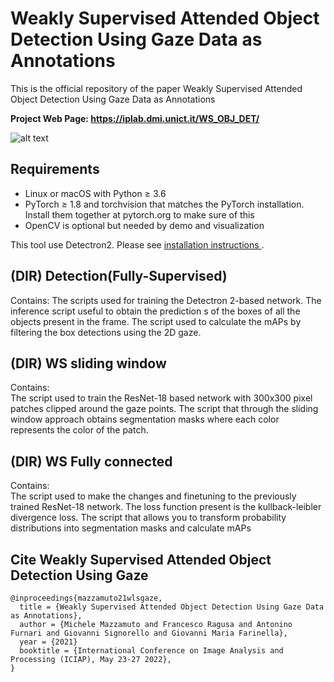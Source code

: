 # Weakly Supervised Attended Object Detection Using Gaze Data as Annotations
This is the official repository of the paper Weakly Supervised Attended Object Detection Using Gaze Data as Annotations

<b>Project Web Page: https://iplab.dmi.unict.it/WS_OBJ_DET/</b> <br />


![alt text](./full_metod.gif)

## Requirements
<ul>
<li>Linux or macOS with Python ≥ 3.6</li>
<li>PyTorch ≥ 1.8 and torchvision that matches the PyTorch installation. Install them together at pytorch.org to make sure of this</li>
<li>OpenCV is optional but needed by demo and visualization</li>
</ul>
This tool use Detectron2. Please see <a href="https://github.com/facebookresearch/detectron2">installation instructions </a>.


## (DIR) Detection(Fully-Supervised)
Contains:
The scripts used for training the Detectron 2-based network.
The inference script useful to obtain the prediction s of the boxes of all the objects present in the frame.
The script used to calculate the mAPs by filtering the box detections using the 2D gaze.

## (DIR) WS sliding window
Contains:  
The script used to train the ResNet-18 based network with 300x300 pixel patches clipped around the gaze points.
The script that through the sliding window approach obtains segmentation masks where each color represents the color of the patch. 

## (DIR) WS Fully connected
Contains:  
The script used to make the changes and finetuning to the previously trained ResNet-18 network. The loss function present is the kullback-leibler divergence loss.
The script that allows you to transform probability distributions into segmentation masks and calculate mAPs



## Cite Weakly Supervised Attended Object Detection Using Gaze

```
@inproceedings{mazzamuto21wlsgaze,
  title = {Weakly Supervised Attended Object Detection Using Gaze Data as Annotations},
  author = {Michele Mazzamuto and Francesco Ragusa and Antonino Furnari and Giovanni Signorello and Giovanni Maria Farinella},
  year = {2021}
  booktitle = {International Conference on Image Analysis and Processing (ICIAP), May 23-27 2022},
}

```
